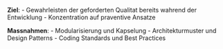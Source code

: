 
**Ziel**:
	- Gewahrleisten der geforderten Qualitat bereits wahrend der Entwicklung
	- Konzentration auf praventive Ansatze

**Massnahmen**:
	- Modularisierung und Kapselung
	- Architekturmuster und Design Patterns
	- Coding Standards und Best Practices

